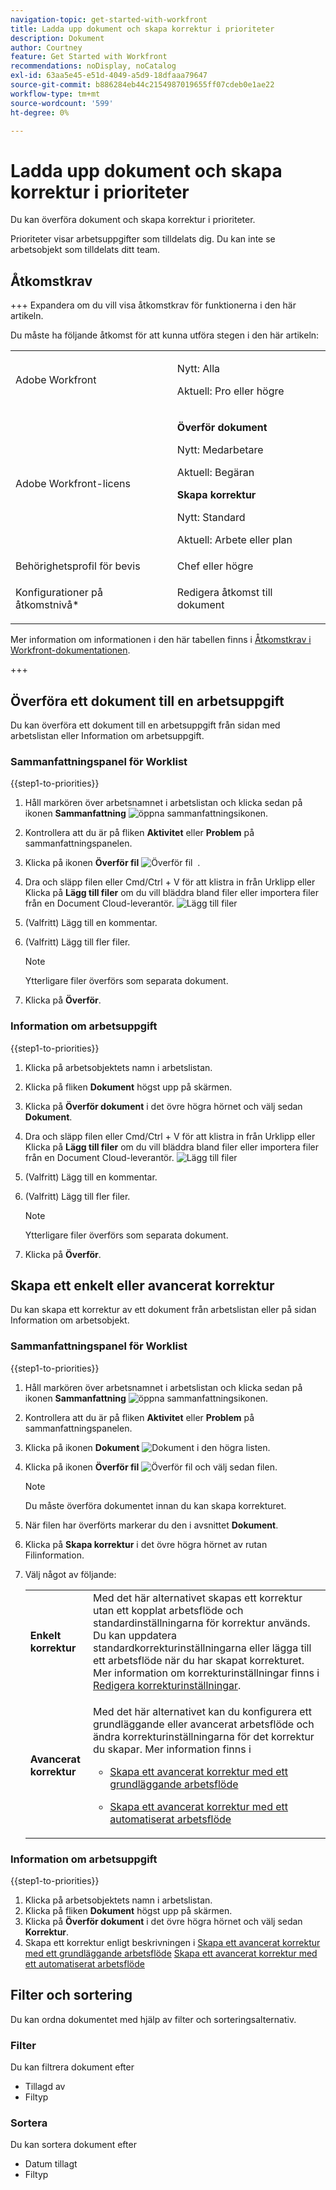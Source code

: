 ```yaml
---
navigation-topic: get-started-with-workfront
title: Ladda upp dokument och skapa korrektur i prioriteter
description: Dokument
author: Courtney
feature: Get Started with Workfront
recommendations: noDisplay, noCatalog
exl-id: 63aa5e45-e51d-4049-a5d9-18dfaaa79647
source-git-commit: b886284eb44c2154987019655ff07cdeb0e1ae22
workflow-type: tm+mt
source-wordcount: '599'
ht-degree: 0%

---
```


# Ladda upp dokument och skapa korrektur i prioriteter

Du kan överföra dokument och skapa korrektur i prioriteter.

Prioriteter visar arbetsuppgifter som tilldelats dig. Du kan inte se arbetsobjekt som tilldelats ditt team.

## Åtkomstkrav

+++ Expandera om du vill visa åtkomstkrav för funktionerna i den här artikeln.

Du måste ha följande åtkomst för att kunna utföra stegen i den här artikeln:

<table style="table-layout:auto"> 
 <col> 
 <col> 
 <tbody> 
  <tr> 
   <td role="rowheader">Adobe Workfront</td> 
   <td> 
   <p>Nytt: Alla </p>
   <p>Aktuell: Pro eller högre</p>
   </td> 
  </tr> 
  <tr> 
   <td role="rowheader">Adobe Workfront-licens</td> 
   <td> 
      <p><strong>Överför dokument</strong></p>
   <p>Nytt: Medarbetare</p>
   <p>Aktuell: Begäran</p>
      <p><strong>Skapa korrektur</strong></p>
        <p>Nytt: Standard</p>
     <p>Aktuell: Arbete eller plan</p>
   </td> 
  </tr> 
  <tr> 
   <td role="rowheader">Behörighetsprofil för bevis </td> 
   <td>Chef eller högre</td> 
  </tr> 
  <tr> 
   <td role="rowheader">Konfigurationer på åtkomstnivå*</td> 
   <td> <p>Redigera åtkomst till dokument</p> </td> 
  </tr> 
 </tbody> 
</table>

Mer information om informationen i den här tabellen finns i [Åtkomstkrav i Workfront-dokumentationen](/help/quicksilver/administration-and-setup/add-users/access-levels-and-object-permissions/access-level-requirements-in-documentation.md).

+++

## Överföra ett dokument till en arbetsuppgift

Du kan överföra ett dokument till en arbetsuppgift från sidan med arbetslistan eller Information om arbetsuppgift.

### Sammanfattningspanel för Worklist


{{step1-to-priorities}}

1. Håll markören över arbetsnamnet i arbetslistan och klicka sedan på ikonen **Sammanfattning** ![öppna sammanfattningsikonen](assets/summary-icon.png).
1. Kontrollera att du är på fliken **Aktivitet** eller **Problem** på sammanfattningspanelen.
1. Klicka på ikonen **Överför fil** ![Överför fil &#x200B;](assets/upload-file-icon.png) .
1. Dra och släpp filen eller Cmd/Ctrl + V för att klistra in från Urklipp
eller
Klicka på **Lägg till filer** om du vill bläddra bland filer eller importera filer från en Document Cloud-leverantör.
   ![Lägg till filer](assets/add-files.png)
1. (Valfritt) Lägg till en kommentar.
1. (Valfritt) Lägg till fler filer.

   >[!NOTE]
   >
   >Ytterligare filer överförs som separata dokument.
1. Klicka på **Överför**.

### Information om arbetsuppgift

{{step1-to-priorities}}

1. Klicka på arbetsobjektets namn i arbetslistan.
1. Klicka på fliken **Dokument** högst upp på skärmen.
1. Klicka på **Överför dokument** i det övre högra hörnet och välj sedan **Dokument**.
1. Dra och släpp filen eller Cmd/Ctrl + V för att klistra in från Urklipp
eller
Klicka på **Lägg till filer** om du vill bläddra bland filer eller importera filer från en Document Cloud-leverantör.
   ![Lägg till filer](assets/add-files.png)
1. (Valfritt) Lägg till en kommentar.
1. (Valfritt) Lägg till fler filer.

   >[!NOTE]
   >
   >Ytterligare filer överförs som separata dokument.
1. Klicka på **Överför**.


## Skapa ett enkelt eller avancerat korrektur

Du kan skapa ett korrektur av ett dokument från arbetslistan eller på sidan Information om arbetsobjekt.

### Sammanfattningspanel för Worklist


{{step1-to-priorities}}

1. Håll markören över arbetsnamnet i arbetslistan och klicka sedan på ikonen **Sammanfattning** ![öppna sammanfattningsikonen](assets/summary-icon.png).
1. Kontrollera att du är på fliken **Aktivitet** eller **Problem** på sammanfattningspanelen.
1. Klicka på ikonen **Dokument** ![Dokument](assets/show-document-icon.png) i den högra listen.
1. Klicka på ikonen **Överför fil** ![Överför fil](assets/upload-file-icon.png) och välj sedan filen.

   >[!NOTE]
   >
   >Du måste överföra dokumentet innan du kan skapa korrekturet.


1. När filen har överförts markerar du den i avsnittet **Dokument**.
1. Klicka på **Skapa korrektur** i det övre högra hörnet av rutan Filinformation.
1. Välj något av följande:

   <table style="table-layout:auto"> 
    <col> 
    <col> 
    <tbody> 
     <tr> 
      <td role="rowheader"><b>Enkelt korrektur</b></td> 
      <td>Med det här alternativet skapas ett korrektur utan ett kopplat arbetsflöde och standardinställningarna för korrektur används. Du kan uppdatera standardkorrekturinställningarna eller lägga till ett arbetsflöde när du har skapat korrekturet. Mer information om korrekturinställningar finns i <a href="/help/quicksilver/review-and-approve-work/proofing/managing-proofs-within-workfront/edit-proof-settings.md" class="MCXref xref">Redigera korrekturinställningar</a>.</td> 
     </tr> 
     <tr> 
      <td role="rowheader"><b>Avancerat korrektur</b></td> 
      <td> <p>Med det här alternativet kan du konfigurera ett grundläggande eller avancerat arbetsflöde och ändra korrekturinställningarna för det korrektur du skapar. Mer information finns i </p> 
       <ul> 
        <li><p><a href="/help/quicksilver/review-and-approve-work/proofing/creating-proofs-within-workfront/configure-basic-proof-workflow.md" class="MCXref xref">Skapa ett avancerat korrektur med ett grundläggande arbetsflöde</a> </p> </li> 
        <li> <p><a href="/help/quicksilver/review-and-approve-work/proofing/creating-proofs-within-workfront/create-automated-proof-workflow.md" class="MCXref xref">Skapa ett avancerat korrektur med ett automatiserat arbetsflöde</a></p></li> 
       </ul>
        </td> 
     </tr> 
    </tbody> 
   </table>

### Information om arbetsuppgift

{{step1-to-priorities}}

1. Klicka på arbetsobjektets namn i arbetslistan.
1. Klicka på fliken **Dokument** högst upp på skärmen.
1. Klicka på **Överför dokument** i det övre högra hörnet och välj sedan **Korrektur**.
1. Skapa ett korrektur enligt beskrivningen i
   [Skapa ett avancerat korrektur med ett grundläggande arbetsflöde](/help/quicksilver/review-and-approve-work/proofing/creating-proofs-within-workfront/configure-basic-proof-workflow.md)
   [Skapa ett avancerat korrektur med ett automatiserat arbetsflöde](/help/quicksilver/review-and-approve-work/proofing/creating-proofs-within-workfront/create-automated-proof-workflow.md)

<!--

## Open a proof



## Edit a document

Edit name

Add description

manage

Add new version, open proof, edit, download, move, share, remove
-->

## Filter och sortering

Du kan ordna dokumentet med hjälp av filter och sorteringsalternativ.

### Filter

Du kan filtrera dokument efter

* Tillagd av
* Filtyp

### Sortera

Du kan sortera dokument efter

* Datum tillagt
* Filtyp
